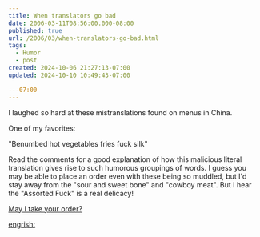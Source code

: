 ```yaml
---
title: When translators go bad
date: 2006-03-11T08:56:00.000-08:00
published: true
url: /2006/03/when-translators-go-bad.html
tags:
  - Humor
  - post
created: 2024-10-06 21:27:13-07:00
updated: 2024-10-10 10:49:43-07:00

---07:00
---
```


I laughed so hard at these mistranslations found on menus in China.  
  
One of my favorites:  
  
"Benumbed hot vegetables fries fuck silk"  
  
Read the comments for a good explanation of how this malicious literal translation gives rise to such humorous groupings of words. I guess you may be able to place an order even with these being so muddled, but I'd stay away from the "sour and sweet bone" and "cowboy meat". But I hear the "Assorted Fuck" is a real delicacy!  
  
[May I take your order?](http://www.rahoi.com/2006/03/may-i-take-your-order.php "May I take your order?")  
  
[engrish:](http://community.livejournal.com/engrish/164141.html "engrish: <span class='ljuser' style='white-space:")